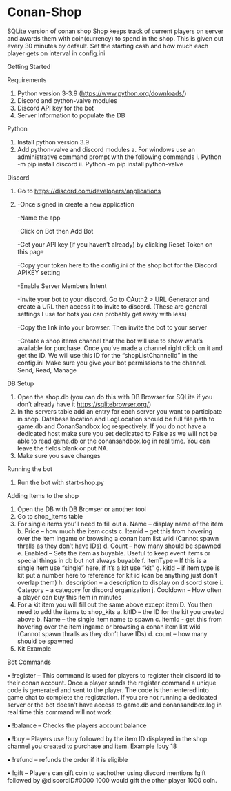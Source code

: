 # Conan-Shop
SQLite version of conan shop
Shop keeps track of current players on server and awards them with coin(currency) to spend in the shop. This is given out every 30 minutes by default.
Set the starting cash and how much each player gets on interval in config.ini

Getting Started

Requirements

1.	Python version 3-3.9 (https://www.python.org/downloads/)
2.	Discord and python-valve modules
3.	Discord API key for the bot
4.	Server Information to populate the DB

Python

1.	Install python version 3.9
2.	Add python-valve and discord modules
a.	For windows use an administrative command prompt with the following commands
i.	Python -m pip install discord
ii.	Python -m pip install python-valve

Discord
1.	Go to https://discord.com/developers/applications
2.	
    -Once signed in create a new application
    
    -Name the app
    
    -Click on Bot then Add Bot
    
    -Get your API key (if you haven’t already) by clicking Reset Token on this page
    
    -Copy your token here to the config.ini of the shop bot for the Discord APIKEY setting
    
    -Enable Server Members Intent
    
    -Invite your bot to your discord. Go to OAuth2 > URL Generator and create a URL then access it to invite to discord. (These are general settings I use for bots you can probably get away with less)
    
    -Copy the link into your browser. Then invite the bot to your server 
    
    -Create a shop items channel that the bot will use to show what’s available for purchase. Once you’ve made a channel right click on it and get the ID. We will use this ID for the “shopListChannelId” in the config.ini Make sure you give your bot permissions to the channel. Send, Read, Manage
  
DB Setup

1.	Open the shop.db (you can do this with DB Browser for SQLite if you don’t already have it https://sqlitebrowser.org/)
2.	In the servers table add an entry for each server you want to participate in shop. Database location and LogLocation should be full file path to game.db and ConanSandbox.log respectively. If you do not have a dedicated host make sure you set dedicated to False as we will not be able to read game.db or the conansandbox.log in real time. You can leave the fields blank or put NA.  
3.	Make sure you save changes

Running the bot

1.	Run the bot with start-shop.py

Adding Items to the shop

1.	Open the DB with DB Browser or another tool
2.	Go to shop_items table 
3.	For single items you’ll need to fill out
a.	Name – display name of the item
b.	Price – how much the item costs
c.	Itemid – get this from hovering over the item ingame or browsing a conan item list wiki (Cannot spawn thralls as they don’t have IDs)
d.	Count – how many should be spawned
e.	Enabled – Sets the item as buyable. Useful to keep event items or special things in db but not always buyable
f.	itemType – If this is a single item use “single” here, if it’s a kit use “kit”
g.	kitId – if item type is kit put a number here to reference for kit id (can be anything just don’t overlap them)
h.	description – a description to display on discord store
i.	Category – a category for discord organization
j.	Cooldown – How often a player can buy this item in minutes
4.	For a kit item you will fill out the same above except itemID. You then need to add the items to shop_kits
a.	kitID – the ID for the kit you created above
b.	Name – the single item name to spawn
c.	itemId - get this from hovering over the item ingame or browsing a conan item list wiki (Cannot spawn thralls as they don’t have IDs)
d.	count – how many should be spawned
5.	Kit Example
 
Bot Commands

•	!register – This command is used for players to register their discord id to their conan account. Once a player sends the register command a unique code is generated and sent to the player. The code is then entered into game chat to complete the registration. If you are not running a dedicated server or the bot doesn’t have access to game.db and conansandbox.log in real time this command will not work
 
•	!balance – Checks the players account balance
 
•	!buy – Players use !buy followed by the item ID displayed in the shop channel you created to purchase and item. Example !buy 18

•	!refund – refunds the order if it is eligible
 
•	!gift – Players can gift coin to eachother using discord mentions !gift followed by @discordID#0000 1000 would gift the other player 1000 coin.


 
